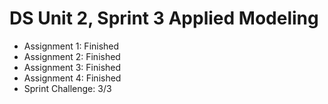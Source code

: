 # DS Unit 2, Sprint 3 Applied Modeling
- Assignment 1: Finished
- Assignment 2: Finished
- Assignment 3: Finished
- Assignment 4: Finished
- Sprint Challenge: 3/3

